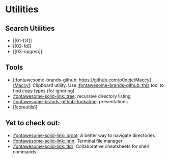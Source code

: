 Utilities
===

Search Utilities
---

- [[01-fzf]]
- [[02-fd]]
- [[03-ripgrep]]

Tools
---

- [:fontawesome-brands-github: https://github.com/p0deje/Maccy](Maccy):
    Clipboard utility. Use [:fontawesome-brands-github:
    this](https://github.com/sindresorhus/Pasteboard-Viewer) tool to find copy
    types (for ignoring).
- [:fontawesome-solid-link: tree](https://formulae.brew.sh/formula/tree): recursive directory listing
- [:fontawesome-brands-github: lookatme](https://github.com/d0c-s4vage/lookatme): presentations
- [[coreutils]]

Yet to check out:
---

- [:fontawesome-solid-link: broot](https://github.com/Canop/broot): A better way to navigate directories
- [:fontawesome-solid-link: nnn](https://github.com/jarun/nnn): Terminal file manager
- [:fontawesome-solid-link: tldr](https://github.com/tldr-pages/tldr): Collaborative cheatsheets for shell commands
